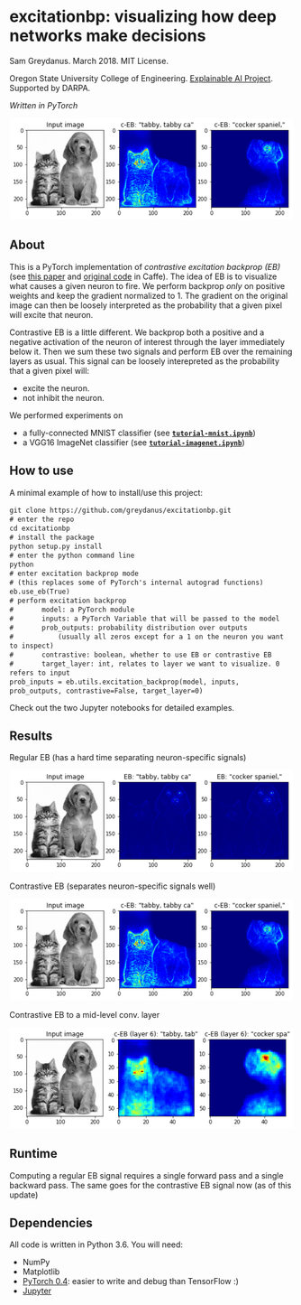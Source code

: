 excitationbp: visualizing how deep networks make decisions
=======
Sam Greydanus. March 2018. MIT License.

Oregon State University College of Engineering. [Explainable AI Project](http://twitter.com/DARPA/status/872547502616182785). Supported by DARPA.

_Written in PyTorch_

![imagenet-ceb.png](static/imagenet-ceb.png)

About
--------
This is a PyTorch implementation of _contrastive excitation backprop (EB)_ (see [this paper](https://arxiv.org/abs/1608.00507) and [original code](https://github.com/jimmie33/Caffe-ExcitationBP) in Caffe). The idea of EB is to visualize what causes a given neuron to fire. We perform backprop _only_ on positive weights and keep the gradient normalized to 1. The gradient on the original image can then be loosely interpreted as the probability that a given pixel will excite that neuron.

Contrastive EB is a little different. We backprop both a positive and a negative activation of the neuron of interest through the layer immediately below it. Then we sum these two signals and perform EB over the remaining layers as usual. This signal can be loosely interepreted as the probability that a given pixel will:

* excite the neuron.
* not inhibit the neuron.

We performed experiments on

 * a fully-connected MNIST classifier (see [**`tutorial-mnist.ipynb`**](https://nbviewer.jupyter.org/github/greydanus/excitation_bp/blob/master/tutorial-mnist.ipynb))
 * a VGG16 ImageNet classifier (see [**`tutorial-imagenet.ipynb`**](https://nbviewer.jupyter.org/github/greydanus/excitation_bp/blob/master/tutorial-imagenet.ipynb))

How to use
--------

A minimal example of how to install/use this project:

```# clone the repo
git clone https://github.com/greydanus/excitationbp.git
# enter the repo
cd excitationbp
# install the package
python setup.py install
# enter the python command line
python
# enter excitation backprop mode
# (this replaces some of PyTorch's internal autograd functions)
eb.use_eb(True)
# perform excitation backprop
#		model: a PyTorch module
#		inputs: a PyTorch Variable that will be passed to the model
#		prob_outputs: probability distribution over outputs
#			(usually all zeros except for a 1 on the neuron you want to inspect)
#		contrastive: boolean, whether to use EB or contrastive EB
#		target_layer: int, relates to layer we want to visualize. 0 refers to input
prob_inputs = eb.utils.excitation_backprop(model, inputs, prob_outputs, contrastive=False, target_layer=0)
```

Check out the two Jupyter notebooks for detailed examples.


Results
--------

Regular EB (has a hard time separating neuron-specific signals)

![imagenet-eb.png](static/imagenet-eb.png)

Contrastive EB (separates neuron-specific signals well)

![imagenet-ceb.png](static/imagenet-ceb.png)

Contrastive EB to a mid-level conv. layer

![imagenet-pool-ceb.png](static/imagenet-pool-ceb.png)

Runtime
--------

Computing a regular EB signal requires a single forward pass and a single backward pass. The same goes for the contrastive EB signal now (as of this update)

Dependencies
--------
All code is written in Python 3.6. You will need:

 * NumPy
 * Matplotlib
 * [PyTorch 0.4](http://pytorch.org/): easier to write and debug than TensorFlow :)
 * [Jupyter](https://jupyter.org/)
